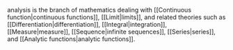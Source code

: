 analysis is the branch of mathematics dealing with [[Continuous function|continuous functions]], [[Limit|limits]], and related theories such as [[Differentiation|differentiation]], [[Integral|integration]], [[Measure|measure]], [[Sequence|infinite sequences]], [[Series|series]], and [[Analytic functions|analytic functions]].